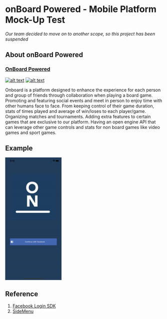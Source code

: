 # onBoard Powered - Mobile Platform Mock-Up Test
*Our team decided to move on to another scope, so this project has been suspended*

## About onBoard Powered

### [OnBoard Powered](https://onboardpowered.com/?fbclid=IwAR25B6sN0hImPsElDCeBFAtnGguQ3aTjGG3HS5D_xMaV7zwv8uLYHrrKu0w)

[![alt text][1.1]][1]
[![alt text][2.1]][2]

[1.1]: http://i.imgur.com/tXSoThF.png 
[2.1]: http://i.imgur.com/P3YfQoD.png 

[1]: https://twitter.com/OnboardP
[2]: https://fb.me/OnboardPowered

Onboard is a platform designed to enhance the experience for each person and group of friends through collaboration when playing a board game. Promoting and featuring social events and meet in person to enjoy time with other humans face to face.
From keeping control of their game duration, stats of times played and average of win/loses to each player/game. Organizing matches and tournaments.
Adding extra features to certain games that are exclusive to our platform.
Having an open engine API that can leverage other game controls and stats for non board games like video games and sport games.

## Example
<img src="onBoardGame/Supporting Files/example.gif" width="180">

## Reference

1. [Facebook Login SDK](https://developers.facebook.com/docs/facebook-login/ios/)
2. [SideMenu](https://github.com/kukushi/SideMenu/blob/master/README.md)
